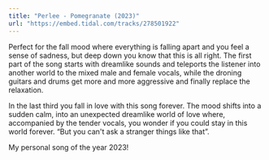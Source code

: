 ```yaml
---
title: "Perlee - Pomegranate (2023)"
url: "https://embed.tidal.com/tracks/278501922"
---
```


Perfect for the fall mood where everything is falling apart and you feel a sense
of sadness, but deep down you know that this is all right. The first part of
the song starts with dreamlike sounds and teleports the listener into another
world to the mixed male and female vocals, while the droning guitars and drums
get more and more aggressive and finally replace the relaxation. 

In the last third you fall in love with this song forever. The mood shifts into
a sudden calm, into an unexpected dreamlike world of love where, accompanied by
the tender vocals, you wonder if you could stay in this world forever. “But
you can't ask a stranger things like that”.

My personal song of the year 2023!
